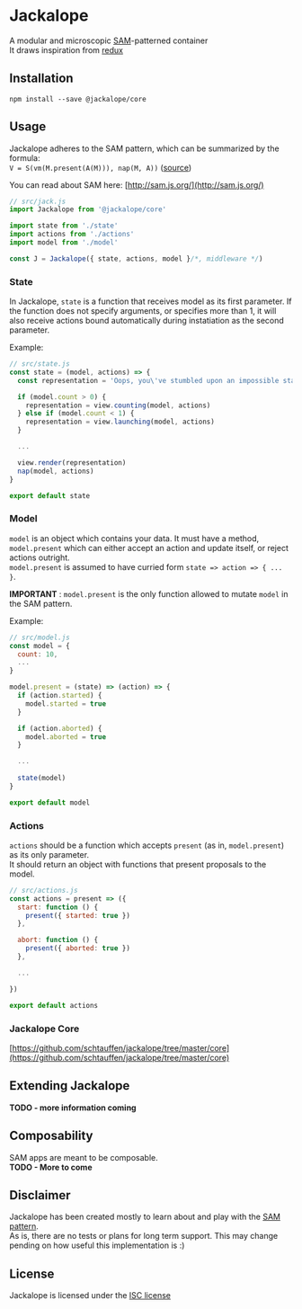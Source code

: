 # Jackalope
A modular and microscopic [SAM](http://sam.js.org/)-patterned container  
It draws inspiration from [redux](https://github.com/reactjs/redux)  


## Installation
`npm install --save @jackalope/core`


## Usage

Jackalope adheres to the SAM pattern, which can be summarized by the formula:  
`V = S(vm(M.present(A(M))), nap(M, A))` ([source](https://www.infoq.com/articles/no-more-mvc-frameworks))  

You can read about SAM here: [http://sam.js.org/](http://sam.js.org/)  

```js
// src/jack.js
import Jackalope from '@jackalope/core'

import state from './state'
import actions from './actions'
import model from './model'

const J = Jackalope({ state, actions, model }/*, middleware */)
```


### State
In Jackalope, `state` is a function that receives model as its first parameter. If the function does not specify arguments, or specifies more than 1, it will also receive actions bound automatically during instatiation as the second parameter.

Example:
```js
// src/state.js
const state = (model, actions) => {
  const representation = 'Oops, you\'ve stumbled upon an impossible state'

  if (model.count > 0) {
    representation = view.counting(model, actions)
  } else if (model.count < 1) {
    representation = view.launching(model, actions)
  }

  ...

  view.render(representation)
  nap(model, actions)
}

export default state
```


### Model
`model` is an object which contains your data. It must have a method, `model.present` which can either accept an action and update itself, or reject actions outright.  
`model.present` is assumed to have curried form `state => action => { ... }`.

**IMPORTANT** : `model.present` is the only function allowed to mutate `model` in the SAM pattern.

Example:
```js
// src/model.js
const model = {
  count: 10,
  ...
}

model.present = (state) => (action) => {
  if (action.started) {
    model.started = true
  }

  if (action.aborted) {
    model.aborted = true
  }

  ...
  
  state(model)
}

export default model
```


### Actions
`actions` should be a function which accepts `present` (as in, `model.present`) as its only parameter.  
It should return an object with functions that present proposals to the model.  

```js
// src/actions.js
const actions = present => ({
  start: function () {
    present({ started: true })
  },

  abort: function () {
    present({ aborted: true })
  },

  ...

})

export default actions
```

### Jackalope Core
[https://github.com/schtauffen/jackalope/tree/master/core](https://github.com/schtauffen/jackalope/tree/master/core)

## Extending Jackalope
**TODO - more information coming**

## Composability
SAM apps are meant to be composable.  
**TODO - More to come**


## Disclaimer
Jackalope has been created mostly to learn about and play with the [SAM pattern](http://sam.js.org/).  
As is, there are no tests or plans for long term support. This may change pending on how useful this implementation is :)


## License
Jackalope is licensed under the [ISC license](https://opensource.org/licenses/ISC)
